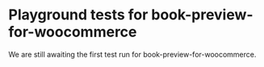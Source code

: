 # Playground tests for book-preview-for-woocommerce
We are still awaiting the first test run for book-preview-for-woocommerce.
